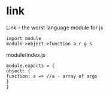 # link
Link - the worst language module  for js
```
import module
module->object->function a r g s
```

module/index.js
```
module.exports = {
object: {
function: a => //a - array of args
}
}
```
